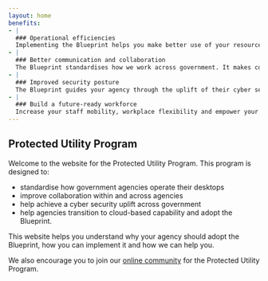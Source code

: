 ```yaml
---
layout: home
benefits:
- |
  ### Operational efficiencies
  Implementing the Blueprint helps you make better use of your resources, allowing you to focus on core business activities.
- |
  ### Better communication and collaboration
  The Blueprint standardises how we work across government. It makes communication and collaboration safer and easier within and across agencies.
- |
  ### Improved security posture
  The Blueprint guides your agency through the uplift of their cyber security posture, and assists with the Australian Signals Directorate Essential Eight maturity.
- | 
  ### Build a future-ready workforce
  Increase your staff mobility, workplace flexibility and empower your people with modern ways of working.
---
```


## Protected Utility Program

Welcome to the website for the Protected Utility Program. This program is designed to:

*	standardise how government agencies operate their desktops
*	improve collaboration within and across agencies
*	help achieve a cyber security uplift across government
*	help agencies transition to cloud-based capability and adopt the Blueprint.

This website helps you understand why your agency should adopt the Blueprint, how you can implement it and how we can help you.

We also encourage you to join our [online community](https://community.desktop.gov.au/) for the Protected Utility Program.
